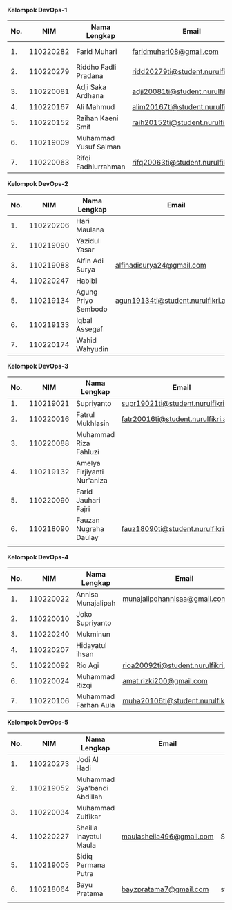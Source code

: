 **Kelompok DevOps-1**

| **No.** | **NIM**   | **Nama Lengkap**      | **Email** | **Akun Github** | **Keterangan** |
|---------|-----------|-----------------------|-----------|-----------------|----------------|
| 1.      | 110220282 | Farid Muhari          |faridmuhari08@gmail.com|FaridMuhari                 | Github (Plan)               |
| 2.      | 110220279 | Riddho Fadli Pradana  |    ridd20279ti@student.nurulfikri.ac.id      |Fadly-cloud            | Git (Build)              |
| 3.      | 110220081 | Adji Saka Ardhana     |adji20081ti@student.nurulfikri.ac.id          | adjisakaardhana                | Git (Build)               |
| 4.      | 110220167 | Ali Mahmud            |alim20167ti@student.nurulfikri.ac.id|a5hmudnf|  Jenkins (CI) |
| 5.      | 110220152 | Raihan Kaeni Smit     |raih20152ti@student.nurulfikri.ac.id           |raihan-smit20152ti                 |Ansible (CD)                |
| 6.      | 110219009 | Muhammad Yusuf Salman |           |                 |Git (CF)                |
| 7.      | 110220063 | Rifqi Fadhlurrahman   |rifq20063ti@student.nurulfikri.ac.id           |rifqifdhlr                 | ELK Stack (Monitoring)               |


**Kelompok DevOps-2**

| **No.** | **NIM**   | **Nama Lengkap**    | **Email** | **Akun Github** | **Keterangan** |
|---------|-----------|---------------------|-----------|-----------------|----------------|
| 1.      | 110220206 | Hari Maulana        |           |                 |                |
| 2.      | 110219090 | Yazidul Yasar       |           |                 |                |
| 3.      | 110219088 | Alfin Adi Surya     |alfinadisurya24@gmail.com           |alfinadisurya24                 |                |
| 4.      | 110220247 | Habibi              |           |                 |                |
| 5.      | 110219134 | Agung Priyo Sembodo |agun19134ti@student.nurulfikri.ac.id           |priyo00                 |                |
| 6.      | 110219133 | Iqbal Assegaf       |           |                 |                |
| 7.      | 110220174 | Wahid Wahyudin      |           |                 |                |


**Kelompok DevOps-3**

| **No.** | **NIM**   | **Nama Lengkap**            | **Email** | **Akun Github** | **Keterangan** |
|---------|-----------|-----------------------------|-----------|-----------------|----------------|
| 1.      | 110219021 | Supriyanto                  | supr19021ti@student.nurulfikri.ac.id          |supriyanto2020                 |                |
| 2.      | 110220016 | Fatrul Mukhlasin            | fatr20016ti@student.nurulfikri.ac.id          |fatrulmukhlasin                 |                |
| 3.      | 110220088 | Muhammad Riza Fahluzi       |           |                 |                |
| 4.      | 110219132 | Amelya Firjiyanti Nur'aniza |           |                 |                |
| 5.      | 110220090 | Farid Jauhari Fajri         |           |                 |                |
| 6.      | 110218090 | Fauzan Nugraha Daulay       |fauz18090ti@student.nurulfikri.a.id|owzan29|                |
|         |           |                             |           |                 |                |

**Kelompok DevOps-4**

| **No.** | **NIM**   | **Nama Lengkap**     | **Email** | **Akun Github** | **Keterangan** |
|---------|-----------|----------------------|-----------|-----------------|----------------|
| 1.      | 110220022 | Annisa Munajalipah   |  munajalipqhannisaa@gmail.com       |   annisa32              |                |
| 2.      | 110220010 | Joko Supriyanto      |           |                 |                |
| 3.      | 110220240 | Mukminun             |           |                 |                |
| 4.      | 110220207 | Hidayatul ihsan      |           |                 |                |
| 5.      | 110220092 | Rio Agi              | rioa20092ti@student.nurulfikri.ac.id|        Rioagi18         |                |
| 6.      | 110220024 | Muhammad Rizqi       | amat.rizki200@gmail.com          | rizqi007                |                |
| 7.      | 110220106 | Muhammad Farhan Aula | muha20106ti@student.nurulfikri.ac.id          |  FarhanAula               |                |

**Kelompok DevOps-5**

| **No.** | **NIM**   | **Nama Lengkap**            | **Email** | **Akun Github** | **Keterangan** |
|---------|-----------|-----------------------------|-----------|-----------------|----------------|
| 1.      | 110220273 | Jodi Al Hadi                |           |                 |                |
| 2.      | 110219052 | Muhammad Sya'bandi Abdillah |           |                 |                |
| 3.      | 110220034 | Muhammad Zulfikar           |           |                 |                |
| 4.      | 110220227 | Sheilla Inayatul Maula      | maulasheila496@gmail.com| SheillaInyt           |            |                |
| 5.      | 110219005 | Sidiq Permana Putra         |           |                 |                |
| 6.      | 110218064 | Bayu Pratama                | bayzpratama7@gmail.com | swtlbyz                |                |
|         |           |                             |           |                 |                |
